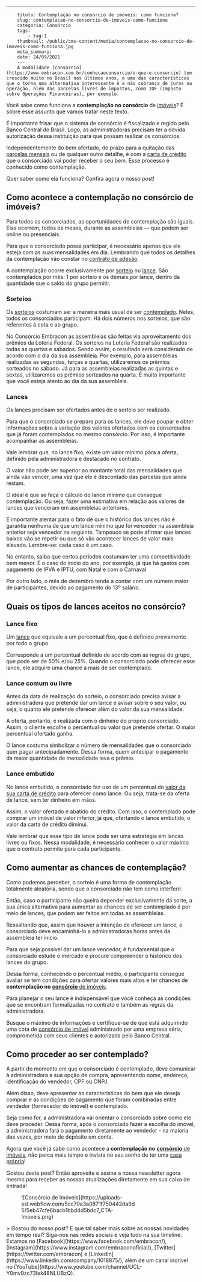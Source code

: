 ---
        titulo: Contemplação no consórcio de imóveis: como funciona?
        slug: contemplacao-no-consorcio-de-imoveis-como-funciona
        categoria: Consórcio
        tags:
            - tag-1
        thumbnail: /public/cms-content/media/contemplacao-no-consorcio-de-imoveis-como-funciona.jpg
        meta_summary: 
        date: 24/09/2021
        ---
        A modalidade [consórcio](https://www.embracon.com.br/conhecaoconsorcio/o-que-e-consorcio) tem crescido muito no Brasil nos últimos anos, e uma das características que o torna uma alternativa interessante é a não cobrança de juros na operação, além das parcelas livres de impostos, como IOF (Imposto sobre Operações Financeiras), por exemplo.

Você sabe como funciona a **contemplação no consórcio** de [imóveis](https://www.embracon.com.br/consorcio-de-imoveis)? É sobre esse assunto que vamos tratar neste texto.

É importante frisar que o sistema de consórcio é fiscalizado e regido pelo Banco Central do Brasil. Logo, as administradoras precisam ter a devida autorização dessa instituição para que possam realizar os consórcios.

Independentemente do bem ofertado, do prazo para a quitação das [parcelas mensais](https://www.embracon.com.br/conhecaoconsorcio/as-parcelas-mensais-podem-ser-reajustadas) ou de qualquer outro detalhe, é com a [carta de crédito](https://www.embracon.com.br/blog/o-que-voce-precisa-saber-sobre-a-carta-de-credito-de-consorcios) que o consorciado vai poder receber o seu bem. Esse processo é conhecido como contemplação.

Quer saber como ela funciona? Confira agora o nosso post!

Como acontece a contemplação no consórcio de imóveis?
-----------------------------------------------------

Para todos os consorciados, as oportunidades de contemplação são iguais. Elas ocorrem, todos os meses, durante as assembleias — que podem ser online ou presenciais.

Para que o consorciado possa participar, é necessário apenas que ele esteja com as suas mensalidades em dia. Lembrando que todos os detalhes da contemplação vão constar no [contrato de adesão](https://www.embracon.com.br/blog/saiba-o-que-avaliar-antes-de-assinar-um-contrato-de-consorcio).

A contemplação ocorre exclusivamente por [sorteio](https://www.embracon.com.br/conhecaoconsorcio/como-sao-realizados-os-sorteios-nas-assembleias) ou [lance](https://www.embracon.com.br/conhecaoconsorcio/como-ofertar-um-lance). São contemplados por mês: 1 por sorteio e os demais por lance, dentro da quantidade que o saldo do grupo permitir.

### Sorteios

Os [sorteios](https://www.embracon.com.br/conhecaoconsorcio/como-fico-sabendo-o-resultado-da-assembleia) costumam ser a maneira mais usual de ser [contemplado](https://www.embracon.com.br/conhecaoconsorcio/como-faco-para-ser-contemplado). Neles, todos os consorciados participam. Há dois números nos sorteios, que são referentes à cota e ao grupo.

No Consórcio Embracon as assembleias são feitas via aproveitamento dos prêmios da Loteria Federal. Os sorteios na Loteria Federal são realizados todas as quartas e sábados. Sendo assim, o resultado será considerado de acordo com o dia da sua assembleia. Por exemplo, para assembleias realizadas as segundas, terças e quartas, utilizaremos os prêmios sorteados no sábado. Já para as assembleias realizadas as quintas e sextas, utilizaremos os prêmios sorteados na quarta. É muito importante que você esteja atento ao dia da sua assembleia.

### Lances

Os lances precisam ser ofertados antes de o sorteio ser realizado.

Para que o consorciado se prepare para os lances, ele deve poupar e obter informações sobre a variação dos valores ofertados com os consorciados que já foram contemplados no mesmo consórcio. Por isso, é importante acompanhar as assembleias.

Vale lembrar que, no lance fixo, existe um valor mínimo para a oferta, definido pela administradora e destacado no contrato.

O valor não pode ser superior ao montante total das mensalidades que ainda vão vencer, uma vez que ele é descontado das parcelas que ainda restam.

O ideal é que se faça o cálculo do lance mínimo que consegue contemplação. Ou seja, fazer uma estimativa em relação aos valores de lances que venceram em assembleias anteriores.

É importante atentar para o fato de que o histórico dos lances não é garantia nenhuma de que um lance mínimo que foi vencedor na assembleia anterior seja vencedor na seguinte. Tampouco se pode afirmar que lances baixos vão se repetir ou que só vão acontecer lances de valor mais elevado. Lembre-se: cada caso é um caso.

No entanto, saiba que certos períodos costumam ter uma competitividade bem menor. É o caso do início do ano, por exemplo, já que há gastos com pagamento de IPVA e IPTU, com Natal e com o Carnaval.

Por outro lado, o mês de dezembro tende a contar com um número maior de participantes, devido ao pagamento do 13º salário.

Quais os tipos de lances aceitos no consórcio?
----------------------------------------------

### Lance fixo

Um [lance](https://www.embracon.com.br/blog/como-fazer-oferta-de-lance-em-consorcio) que equivale a um percentual fixo, que é definido previamente por todo o grupo.

Corresponde a um percentual definido de acordo com as regras do grupo, que pode ser de 50% e/ou 25%. Quando o consorciado pode oferecer esse lance, ele adquire uma chance a mais de ser contemplado.

### Lance comum ou livre

Antes da data de realização do sorteio, o consorciado precisa avisar a administradora que pretende dar um lance e avisar sobre o seu valor, ou seja, o quanto ele pretende oferecer além do valor da sua mensalidade.

A oferta, portanto, é realizada com o dinheiro do próprio consorciado. Assim, o cliente escolhe o percentual ou valor que pretende ofertar. O maior percentual ofertado ganha.

O lance costuma simbolizar o número de mensalidades que o consorciado quer pagar antecipadamente. Dessa forma, quem antecipar o pagamento da maior quantidade de mensalidade leva o prêmio.

### Lance embutido

No lance embutido, o consorciado faz uso de um percentual do [valor da sua carta de crédito](https://www.embracon.com.br/conhecaoconsorcio/o-que-e-carta-de-credito) para oferecer como lance. Ou seja, trata-se da oferta de lance, sem ter dinheiro em mãos.

Assim, o valor ofertado é abatido do crédito. Com isso, o contemplado pode comprar um imóvel de valor inferior, já que, ofertando o lance embutido, o valor da carta de crédito diminui.

Vale lembrar que esse tipo de lance pode ser uma estratégia em lances livres ou fixos. Nessa modalidade, é necessário conhecer o valor máximo que o contrato permite para cada participante.

Como aumentar as chances de contemplação?
-----------------------------------------

Como podemos perceber, o sorteio é uma forma de contemplação totalmente aleatória, sendo que o consorciado não tem como interferir.

Então, caso o participante não queira depender exclusivamente da sorte, a sua única alternativa para aumentar as chances de ser contemplado é por meio de lances, que podem ser feitos em todas as assembleias.

Ressaltando que, assim que houver a intenção de oferecer um lance, o consorciado deve encaminhá-lo a administradoras horas antes da assembleia ter início.

Para que seja possível dar um lance vencedor, é fundamental que o consorciado estude o mercado e procure compreender o histórico dos lances do grupo.

Dessa forma, conhecendo o percentual médio, o participante consegue avaliar se tem condições para ofertar valores mais altos e ter chances de **contemplação no** [**consórcio** de imóveis](https://www.embracon.com.br/consorcio-de-imoveis).

Para planejar o seu lance é indispensável que você conheça as condições que se encontram formalizadas no contrato e também as regras da administradora.

Busque o máximo de informações e certifique-se de que está adquirindo uma cota de [consórcio de imóvel](https://www.embracon.com.br/blog/6-coisas-contratar-consorcio-de-imoveis) administrado por uma empresa séria, comprometida com seus clientes e autorizada pelo Banco Central.

Como proceder ao ser contemplado?
---------------------------------

A partir do momento em que o consorciado é contemplado, deve comunicar à administradora a sua opção de compra, apresentando nome, endereço, identificação do vendedor, CPF ou CNPJ.

Além disso, deve apresentar as características do bem que ele deseja comprar e as condições de pagamento que foram combinadas entre vendedor (fornecedor do imóvel) e contemplado.

Seja como for, a administradora vai orientar o consorciado sobre como ele deve proceder. Dessa forma, após o consorciado fazer a escolha do imóvel, a administradora fará o pagamento diretamente ao vendedor - na maioria das vezes, por meio de depósito em conta.

Agora que você já sabe como acontece a **contemplação no** [**consórcio** de imóveis](https://www.embracon.com.br/blog/como-funciona-consorcio-de-imoveis), não perca mais tempo e invista no seu sonho de ter uma [casa própria](https://www.embracon.com.br/blog/15-duvidas-sobre-consorcio-de-imoveis)!

Gostou deste post? Então aproveite e assine a nossa newsletter agora mesmo para receber as nossas atualizações diretamente em sua caixa de entrada!

<figure class="w-richtext-figure-type-image w-richtext-align-center" style="max-width:310px"><div>![Consórcio de Imóveis](https://uploads-ssl.webflow.com/5cc70a3a0871f750442da9d5/5eb47cfe6bacb1bbd4d5bdc7_CTA-Imoveis.png)</div></figure>> Gostou do nosso post? E que tal saber mais sobre as nossas novidades em tempo real? Siga-nos nas redes sociais e veja tudo na sua timeline. Estamos no [Facebook](https://www.facebook.com/embracon/), [Instagram](https://www.instagram.com/embraconoficial/), [Twitter](https://twitter.com/embracon) e [LinkedIn](https://www.linkedin.com/company/1018875/), além de um canal incrível no [YouTube](https://www.youtube.com/channel/UCL-Y0mv9zc73Iek48NLUBzQ).
        